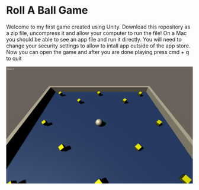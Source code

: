 # Roll A Ball Game

Welcome to my first game created using Unity. Download this repository as a zip file, uncompress it and allow your computer to run the file! On a Mac you should be able to see an app file and run it directly. You will need to change your security settings to allow to intall app outside of the app store. Now you can open the game and after you are done playing press cmd + q to quit

![test](Image1.png)

